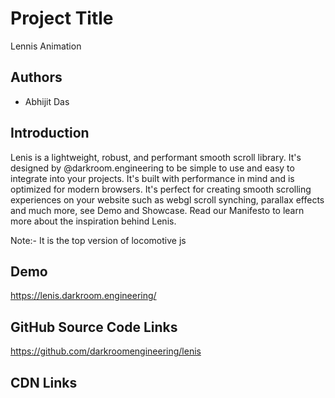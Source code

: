 
# Project Title

Lennis Animation 


## Authors

- Abhijit Das


## Introduction
Lenis is a lightweight, robust, and performant smooth scroll library. It's designed by @darkroom.engineering to be simple to use and easy to integrate into your projects. It's built with performance in mind and is optimized for modern browsers. It's perfect for creating smooth scrolling experiences on your website such as webgl scroll synching, parallax effects and much more, see Demo and Showcase. Read our Manifesto to learn more about the inspiration behind Lenis.

Note:- It is the top version of locomotive js
## Demo

https://lenis.darkroom.engineering/


## GitHub Source Code Links
https://github.com/darkroomengineering/lenis
## CDN Links
<script src="https://unpkg.com/lenis@1.1.16/dist/lenis.min.js"></script> 